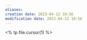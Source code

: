 ```yaml
---
aliases: 
creation date: 2023-04-12 10:56
modification date: 2023-04-12 10:56
---
```


<% tp.file.cursor(1) %>



